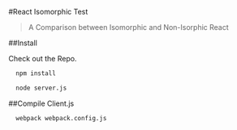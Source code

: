 #React Isomorphic Test
 > A Comparison between Isomorphic and Non-Isorphic React
 
##Install

Check out the Repo.

```bash
  npm install
```

```bash
  node server.js
```

##Compile Client.js

```bash
  webpack webpack.config.js
```
